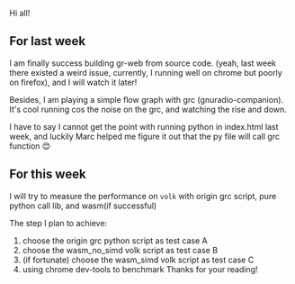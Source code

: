 Hi all!

## For last week 
I am finally success building gr-web from source code.
(yeah, last week there existed a weird issue, currently, I running well on chrome but poorly on firefox), 
and I will watch it later!

Besides, I am playing a simple flow graph with grc (gnuradio-companion).
It's cool running cos the noise on the grc, and watching the rise and down.

I have to say I cannot get the point with running python in index.html last week, 
and luckily Marc helped me figure it out that the py file will call grc function 😊

## For this week
I will try to measure the performance on `volk` with origin grc script, pure python call lib, and wasm(if successful)

The step I plan to achieve:
  1. choose the origin grc python script as test case A
  2. choose the wasm_no_simd volk script as test case B
  3. (if fortunate) choose the wasm_simd volk script as test case C
  4. using chrome dev-tools to benchmark
Thanks for your reading!
